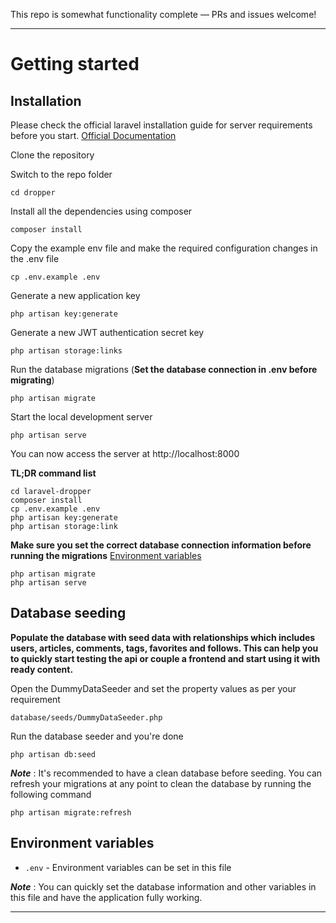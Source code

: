 This repo is somewhat functionality complete — PRs and issues welcome!

---

# Getting started

## Installation

Please check the official laravel installation guide for server requirements before you start. [Official Documentation](https://laravel.com/docs/5.4/installation#installation)

Clone the repository

Switch to the repo folder

    cd dropper

Install all the dependencies using composer

    composer install

Copy the example env file and make the required configuration changes in the .env file

    cp .env.example .env

Generate a new application key

    php artisan key:generate

Generate a new JWT authentication secret key

    php artisan storage:links

Run the database migrations (**Set the database connection in .env before migrating**)

    php artisan migrate

Start the local development server

    php artisan serve

You can now access the server at http://localhost:8000

**TL;DR command list**

    cd laravel-dropper
    composer install
    cp .env.example .env
    php artisan key:generate
    php artisan storage:link

**Make sure you set the correct database connection information before running the migrations** [Environment variables](#environment-variables)

    php artisan migrate
    php artisan serve

## Database seeding

**Populate the database with seed data with relationships which includes users, articles, comments, tags, favorites and follows. This can help you to quickly start testing the api or couple a frontend and start using it with ready content.**

Open the DummyDataSeeder and set the property values as per your requirement

    database/seeds/DummyDataSeeder.php

Run the database seeder and you're done

    php artisan db:seed

**_Note_** : It's recommended to have a clean database before seeding. You can refresh your migrations at any point to clean the database by running the following command

    php artisan migrate:refresh

## Environment variables

-   `.env` - Environment variables can be set in this file

**_Note_** : You can quickly set the database information and other variables in this file and have the application fully working.

---
